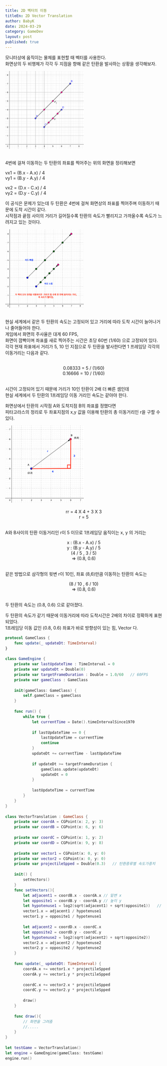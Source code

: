 ```yaml
---
title: 2D 벡터의 이동
titleEn: 2D Vector Translation
author: BabyK
date: 2024-03-29
category: GameDev
layout: post
published: true
---
```


모니터상에 움직이는 물체를 표현할 때 벡터를 사용한다.  
화면상의 두 비행체가 각각 두 지점을 향해 같은 탄환을 발사하는 상황을 생각해보자.  

<div class="screenShots" align="left">
<img src="/img/gameDev/2024-03-29-gameDev_rotationOfVector00.png" style="width:50%;height:50%">
</div>
<br>

4번에 걸쳐 이동하는 두 탄환의 좌표를 찍어주는 위의 화면을 정리해보면   

vx1 = (B.x - A.x) / 4  
vy1 = (B.y - A.y) / 4  

vx2 = (D.x - C.x) / 4  
vy2 = (D.y - C.y) / 4  

이 공식은 문제가 있는데 두 탄환은 4번에 걸쳐 화면상의 좌표를 찍어주며 이동하기 때문에 도착 시간이 같다.  
시작점과 끝점 사이의 거리가 길어질수록 탄환의 속도가 빨리지고 가까울수록 속도가 느려지고 있는 것이다.  

<div class="screenShots" align="left">
<img src="/img/gameDev/2024-03-29-gameDev_rotationOfVector02.png" style="width:50%;height:50%">
</div>
<br>

현실 세계에서 같은 두 탄환의 속도는 고정되어 있고 거리에 따라 도착 시간이 늘어나거나 줄어들어야 한다.  
게임에서 화면의 주사율은 대게 60 FPS,  
화면이 깜빡이며 좌표를 새로 찍어주는 시간은 초당 60번 (1/60) 으로 고정되어 있다.  
각각 현재 좌표에서 거리가 5, 10 인 지점으로 두 탄환을 발사한다면 1 프레임당 각각의 이동거리는 다음과 같다.  
<br>

<div class="ex" align="center">
0.08333 = 5 / (1/60)<br>
0.16666 = 10 / (1/60)
</div>

<br>

시간이 고정되어 있기 때문에 거리가 10인 탄환이 2배 더 빠른 셈인데  
현실 세계에서 두 탄환의 1프레임당 이동 거리인 속도는 같아야 한다.  

화면상에서 탄환의 시작점 A와 도착지점 B의 좌표를 정했다면  
피타고라스의 정리로 두 좌표지점의 x,y 값을 이용해 탄환의 총 이동거리인 r을 구할 수 있다.  
<div class="screenShots" align="left">
<img src="/img/gameDev/2024-03-29-gameDev_rotationOfVector01.png" style="width:50%;height:50%">
</div>
<br>

<div class="ex" align="center">
rr  = 4 X 4 + 3 X 3  <br>
r = 5
</div>
<br>

A와 B사이의 탄환 이동거리인 r이 5 이므로 1프레임당 움직이는 x, y 의 거리는  

<div class="ex" align="center">
x : (B.x - A.x) / 5  <br>
y : (B.y - A.y) / 5  <br>
(4 / 5 , 3 / 5)  <br>
=> (0.8, 0.6)
</div>
<br>

같은 방법으로 삼각형의 윗변 r이 10인, 좌표 (8,6)만큼 이동하는 탄환의 속도는   

<div class="ex" align="center">
(8 / 10 , 6 / 10)  <br>
=> (0.8, 0.6)
</div>
<br>

두 탄환의 속도는 (0.8, 0.6) 으로 같아졌다.  

두 탄환의 속도가 같기 때문에 이동거리에 따라 도착시간은 2배의 차이로 정확하게 표현되었다.  
1프레임당 이동 값인 (0.8, 0.6) 좌표가 바로 방향성이 있는 힘, Vector 다.

```swift
protocol GameClass {
    func update(_ updateDt: TimeInterval)
}

class GameEngine {
    private var lastUpdateTime : TimeInterval = 0
    private var updateDt = Double(0)
    private var targetFrameDuration : Double = 1.0/60   // 60FPS
    private var gameClass : GameClass
    
    init(gameClass: GameClass) {
        self.gameClass = gameClass
    }
    
    func run() {
        while true {
            let currentTime = Date().timeIntervalSince1970
            
            if lastUpdateTime == 0 {
                lastUpdateTime = currentTime
                continue
            }
            updateDt += currentTime - lastUpdateTime
            
            if updateDt >= targetFrameDuration {
                gameClass.update(updateDt)
                updateDt = 0
            }
            
            lastUpdateTime = currentTime
        }
    }
}

class VectorTranslation : GameClass {
    private var coordA = CGPoint(x: 2, y: 3)
    private var coordB = CGPoint(x: 6, y: 6)

    private var coordC = CGPoint(x: 1, y: 2)
    private var coordD = CGPoint(x: 9, y: 8)
    
    private var vector1 = CGPoint(x: 0, y: 0)
    private var vector2 = CGPoint(x: 0, y: 0)
    private var projectileSpped = Double(0.3)   // 탄환종류별 속도가중치
    
    init() {
        setVectors()
    }
    func setVectors(){
        let adjacent1 = coordB.x - coordA.x // 밑변 x
        let opposite1 = coordB.y - coordA.y // 높이 y
        let hypotenuse1 = log2(sqrt(adjacent1) + sqrt(opposite1))   // 윗변 r
        vector1.x = adjacent1 / hypotenuse1
        vector1.y = opposite1 / hypotenuse1
        
        let adjacent2 = coordD.x - coordC.x
        let opposite2 = coordD.y - coordC.y
        let hypotenuse2 = log2(sqrt(adjacent2) + sqrt(opposite2))
        vector2.x = adjacent2 / hypotenuse2
        vector2.y = opposite2 / hypotenuse2
    }
    
    func update(_ updateDt: TimeInterval) {
        coordA.x += vector1.x * projectileSpped
        coordA.y += vector1.y * projectileSpped
        
        coordC.x += vector2.x * projectileSpped
        coordC.y += vector2.y * projectileSpped
        
        draw()
    }
    
    func draw(){
        // 화면을 그려줌
        //.....
    }
}

let testGame = VectorTranslation()
let engine = GameEngine(gameClass: testGame)
engine.run()
```

